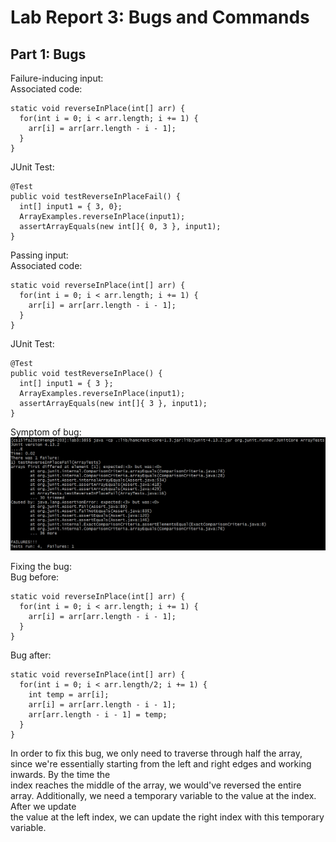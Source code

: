 # Lab Report 3: Bugs and Commands

## Part 1: Bugs

Failure-inducing input:  
Associated code:  
```
static void reverseInPlace(int[] arr) {
  for(int i = 0; i < arr.length; i += 1) {
    arr[i] = arr[arr.length - i - 1];
  }
}
```
JUnit Test:  
```
@Test
public void testReverseInPlaceFail() {
  int[] input1 = { 3, 0};
  ArrayExamples.reverseInPlace(input1);
  assertArrayEquals(new int[]{ 0, 3 }, input1);
}
```

Passing input:  
Associated code:  
```
static void reverseInPlace(int[] arr) {
  for(int i = 0; i < arr.length; i += 1) {
    arr[i] = arr[arr.length - i - 1];
  }
}
```
JUnit Test:  
```
@Test
public void testReverseInPlace() {
  int[] input1 = { 3 };
  ArrayExamples.reverseInPlace(input1);
  assertArrayEquals(new int[]{ 3 }, input1);
}
```

Symptom of bug:
![Image](./report3/symptom.png)  

Fixing the bug:  
Bug before:
```
static void reverseInPlace(int[] arr) {
  for(int i = 0; i < arr.length; i += 1) {
    arr[i] = arr[arr.length - i - 1];
  }
}
```
Bug after:
```
static void reverseInPlace(int[] arr) {
  for(int i = 0; i < arr.length/2; i += 1) {
    int temp = arr[i];
    arr[i] = arr[arr.length - i - 1];
    arr[arr.length - i - 1] = temp;
  }
}
```

In order to fix this bug, we only need to traverse through half the array, since we're essentially starting from the left and right edges and working inwards. By the time the  
index reaches the middle of the array, we would've reversed the entire array. Additionally, we need a temporary variable to the value at the index. After we update  
the value at the left index, we can update the right index with this temporary variable.
